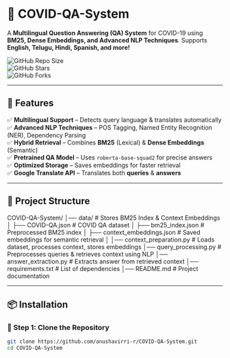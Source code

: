 # 🚀 COVID-QA-System  
A **Multilingual Question Answering (QA) System** for COVID-19 using **BM25, Dense Embeddings, and Advanced NLP Techniques**. Supports **English, Telugu, Hindi, Spanish, and more!**  

![GitHub Repo Size](https://img.shields.io/github/repo-size/anushavirri-r/COVID-QA-System?style=flat-square)  
![GitHub Stars](https://img.shields.io/github/stars/anushavirri-r/COVID-QA-System?style=flat-square)  
![GitHub Forks](https://img.shields.io/github/forks/anushavirri-r/COVID-QA-System?style=flat-square)  

---

## 📌 Features  
✅ **Multilingual Support** – Detects query language & translates automatically  
✅ **Advanced NLP Techniques** – POS Tagging, Named Entity Recognition (NER), Dependency Parsing  
✅ **Hybrid Retrieval** – Combines **BM25** (Lexical) & **Dense Embeddings** (Semantic)  
✅ **Pretrained QA Model** – Uses `roberta-base-squad2` for precise answers  
✅ **Optimized Storage** – Saves embeddings for faster retrieval  
✅ **Google Translate API** – Translates both **queries** & **answers**  

---

## 📂 Project Structure  
COVID-QA-System/ │── data/ # Stores BM25 Index & Context Embeddings │ ├── COVID-QA.json # COVID QA dataset │ ├── bm25_index.json # Preprocessed BM25 index │ ├── context_embeddings.json # Saved embeddings for semantic retrieval │ │── context_preparation.py # Loads dataset, processes context, stores embeddings │── query_processing.py # Preprocesses queries & retrieves context using NLP │── answer_extraction.py # Extracts answer from retrieved context │── requirements.txt # List of dependencies │── README.md # Project documentation

---

## 📦 Installation  

### 🔹 Step 1: Clone the Repository  
```bash
git clone https://github.com/anushavirri-r/COVID-QA-System.git
cd COVID-QA-System
